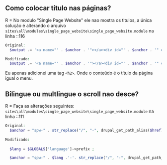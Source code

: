 ## Como colocar título nas páginas? 

R = No modulo "Single Page Website" ele nao mostra os titulos, a única solução é alterando o arquivo
`sites\all\modules\single_page_website\single_page_website.module` na linha ::116 
```php
Original:
  $output .= '<a name="' . $anchor . '"></a><div id="' . $anchor . '" class="single_page_wrapper"><div class="single_page">';

Modificado:
  $output .= '<a name="' . $anchor . '"></a><div id="' . $anchor . '" class="single_page_wrapper"><div class="single_page"><h2 class="title-page-'. $href .' title-main">'.$item['#title'].'</h2>';

```
Eu apenas adicionei uma tag `<h2>`. Onde o conteúdo é o título da página igual o menu.


## Bilingue ou multlingue o scroll nao desce? 

R = Faça as alterações seguintes:
`sites\all\modules\single_page_website\single_page_website.module` na linha ::111 
```php
Original:
  $anchor = "spw-" . str_replace("/", "-", drupal_get_path_alias($href));
  
Modificado:
  
  $lang = $GLOBALS['language']->prefix ;

  $anchor = "spw-" . $lang .'-'. str_replace("/", "-", drupal_get_path_alias($href));
  

```



